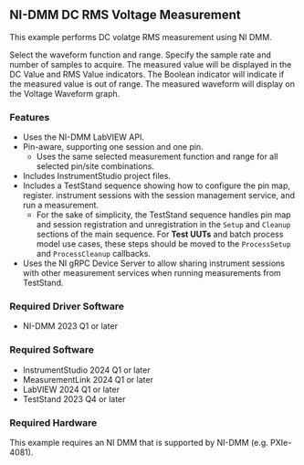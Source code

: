 ## NI-DMM DC RMS Voltage Measurement 

This example performs DC volatge RMS measurement using NI DMM.


Select the waveform function and range.
Specify the sample rate and number of samples to acquire.
  The measured value will be displayed in the DC Value and RMS Value indicators.
  The Boolean indicator will indicate if the measured value is out of range.
  The measured waveform will display on the Voltage Waveform graph.


### Features

- Uses the NI-DMM LabVIEW API.
- Pin-aware, supporting one session and one pin.
  - Uses the same selected measurement function and range for all selected pin/site combinations.
- Includes InstrumentStudio project files.
- Includes a TestStand sequence showing how to configure the pin map, register.
  instrument sessions with the session management service, and run a measurement.
  - For the sake of simplicity, the TestStand sequence handles pin map and session registration and unregistration in the `Setup` and `Cleanup` sections of the main sequence. For **Test UUTs** and batch process model use cases, these steps should be moved to the `ProcessSetup` and `ProcessCleanup` callbacks.
- Uses the NI gRPC Device Server to allow sharing instrument sessions with other measurement services when running measurements from TestStand.

### Required Driver Software

- NI-DMM 2023 Q1 or later

### Required Software

- InstrumentStudio 2024 Q1 or later
- MeasurementLink 2024 Q1 or later
- LabVIEW 2024 Q1 or later
- TestStand 2023 Q4 or later

### Required Hardware

This example requires an NI DMM that is supported by NI-DMM (e.g. PXIe-4081).